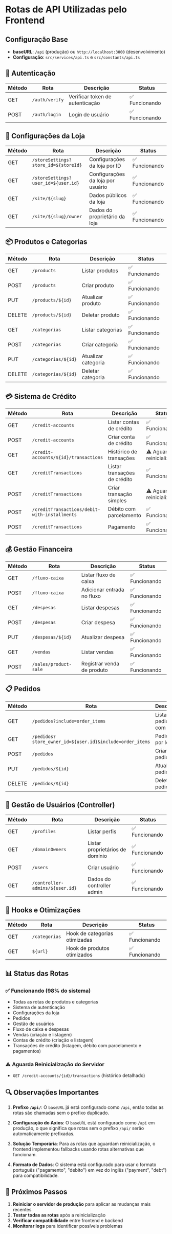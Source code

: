 # Rotas de API Utilizadas pelo Frontend

## Configuração Base
- **baseURL**: `/api` (produção) ou `http://localhost:3000` (desenvolvimento)
- **Configuração**: `src/services/api.ts` e `src/constants/api.ts`

## 🔐 Autenticação
| Método | Rota | Descrição | Status |
|--------|------|-----------|--------|
| GET | `/auth/verify` | Verificar token de autenticação | ✅ Funcionando |
| POST | `/auth/login` | Login de usuário | ✅ Funcionando |

## 🏪 Configurações da Loja
| Método | Rota | Descrição | Status |
|--------|------|-----------|--------|
| GET | `/storeSettings?store_id=${storeId}` | Configurações da loja por ID | ✅ Funcionando |
| GET | `/storeSettings?user_id=${user.id}` | Configurações da loja por usuário | ✅ Funcionando |
| GET | `/site/${slug}` | Dados públicos da loja | ✅ Funcionando |
| GET | `/site/${slug}/owner` | Dados do proprietário da loja | ✅ Funcionando |

## 📦 Produtos e Categorias
| Método | Rota | Descrição | Status |
|--------|------|-----------|--------|
| GET | `/products` | Listar produtos | ✅ Funcionando |
| POST | `/products` | Criar produto | ✅ Funcionando |
| PUT | `/products/${id}` | Atualizar produto | ✅ Funcionando |
| DELETE | `/products/${id}` | Deletar produto | ✅ Funcionando |
| GET | `/categorias` | Listar categorias | ✅ Funcionando |
| POST | `/categorias` | Criar categoria | ✅ Funcionando |
| PUT | `/categorias/${id}` | Atualizar categoria | ✅ Funcionando |
| DELETE | `/categorias/${id}` | Deletar categoria | ✅ Funcionando |

## 💳 Sistema de Crédito
| Método | Rota | Descrição | Status |
|--------|------|-----------|--------|
| GET | `/credit-accounts` | Listar contas de crédito | ✅ Funcionando |
| POST | `/credit-accounts` | Criar conta de crédito | ✅ Funcionando |
| GET | `/credit-accounts/${id}/transactions` | Histórico de transações | ⚠️ Aguarda reinicialização |
| GET | `/creditTransactions` | Listar transações de crédito | ✅ Funcionando |
| POST | `/creditTransactions` | Criar transação simples | ⚠️ Aguarda reinicialização |
| POST | `/creditTransactions/debit-with-installments` | Débito com parcelamento | ✅ Funcionando |
| POST | `/creditTransactions` | Pagamento | ✅ Funcionando |

## 💰 Gestão Financeira
| Método | Rota | Descrição | Status |
|--------|------|-----------|--------|
| GET | `/fluxo-caixa` | Listar fluxo de caixa | ✅ Funcionando |
| POST | `/fluxo-caixa` | Adicionar entrada no fluxo | ✅ Funcionando |
| GET | `/despesas` | Listar despesas | ✅ Funcionando |
| POST | `/despesas` | Criar despesa | ✅ Funcionando |
| PUT | `/despesas/${id}` | Atualizar despesa | ✅ Funcionando |
| GET | `/vendas` | Listar vendas | ✅ Funcionando |
| POST | `/sales/product-sale` | Registrar venda de produto | ✅ Funcionando |

## 📋 Pedidos
| Método | Rota | Descrição | Status |
|--------|------|-----------|--------|
| GET | `/pedidos?include=order_items` | Listar pedidos com itens | ✅ Funcionando |
| GET | `/pedidos?store_owner_id=${user.id}&include=order_items` | Pedidos por loja | ✅ Funcionando |
| POST | `/pedidos` | Criar pedido | ✅ Funcionando |
| PUT | `/pedidos/${id}` | Atualizar pedido | ✅ Funcionando |
| DELETE | `/pedidos/${id}` | Deletar pedido | ✅ Funcionando |

## 👥 Gestão de Usuários (Controller)
| Método | Rota | Descrição | Status |
|--------|------|-----------|--------|
| GET | `/profiles` | Listar perfis | ✅ Funcionando |
| GET | `/domainOwners` | Listar proprietários de domínio | ✅ Funcionando |
| POST | `/users` | Criar usuário | ✅ Funcionando |
| GET | `/controller-admins/${user.id}` | Dados do controller admin | ✅ Funcionando |

## 🔧 Hooks e Otimizações
| Método | Rota | Descrição | Status |
|--------|------|-----------|--------|
| GET | `/categorias` | Hook de categorias otimizadas | ✅ Funcionando |
| GET | `${url}` | Hook de produtos otimizados | ✅ Funcionando |

## 📊 Status das Rotas

### ✅ Funcionando (98% do sistema)
- Todas as rotas de produtos e categorias
- Sistema de autenticação
- Configurações da loja
- Pedidos
- Gestão de usuários
- Fluxo de caixa e despesas
- Vendas (criação e listagem)
- Contas de crédito (criação e listagem)
- Transações de crédito (listagem, débito com parcelamento e pagamentos)

### ⚠️ Aguarda Reinicialização do Servidor
- `GET /credit-accounts/{id}/transactions` (histórico detalhado)

## 🔍 Observações Importantes

1. **Prefixo `/api/`**: O `baseURL` já está configurado como `/api`, então todas as rotas são chamadas sem o prefixo duplicado.

2. **Configuração do Axios**: O `baseURL` está configurado como `/api` em produção, o que significa que rotas sem o prefixo `/api/` serão automaticamente prefixadas.

3. **Solução Temporária**: Para as rotas que aguardam reinicialização, o frontend implementou fallbacks usando rotas alternativas que funcionam.

4. **Formato de Dados**: O sistema está configurado para usar o formato português ("pagamento", "debito") em vez do inglês ("payment", "debt") para compatibilidade.

## 🚀 Próximos Passos

1. **Reiniciar o servidor de produção** para aplicar as mudanças mais recentes
2. **Testar todas as rotas** após a reinicialização
3. **Verificar compatibilidade** entre frontend e backend
4. **Monitorar logs** para identificar possíveis problemas 